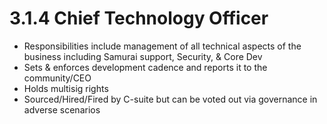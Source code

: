 # 3.1.4 Chief Technology Officer

* Responsibilities include management of all technical aspects of the business including Samurai support, Security, & Core Dev
* Sets & enforces development cadence and reports it to the community/CEO
* Holds multisig rights
* Sourced/Hired/Fired by C-suite but can be voted out via governance in adverse scenarios
